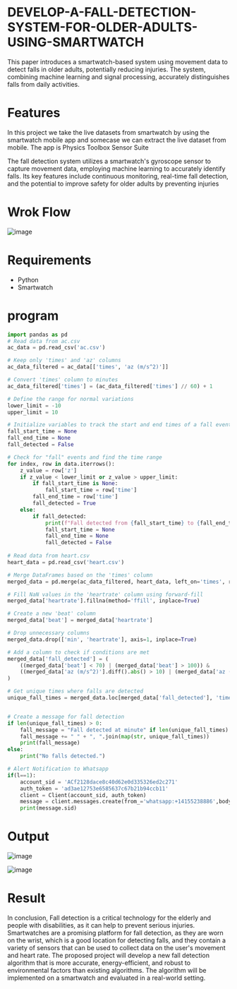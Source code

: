 # DEVELOP-A-FALL-DETECTION-SYSTEM-FOR-OLDER-ADULTS-USING-SMARTWATCH

This paper introduces a smartwatch-based system using movement data to detect falls in older adults, potentially reducing injuries. The system, combining machine learning and signal processing, accurately distinguishes falls from daily activities.
# Features
In this project we take the live datasets from smartwatch by using the smartwatch mobile app and somecase we can extract the live dataset from mobile. The app is Physics Toolbox Sensor Suite

The fall detection system utilizes a smartwatch's gyroscope sensor to capture movement data, employing machine learning to accurately identify falls. Its key features include continuous monitoring, real-time fall detection, and the potential to improve safety for older adults by preventing injuries
# Wrok Flow
![image](https://github.com/suryar17/DEVELOP-A-FALL-DETECTION-SYSTEM-FOR-OLDER-ADULTS-USING-SMARTWATCH/assets/75236145/b0390699-12fa-4093-8da5-48c043ba8e22)
# Requirements
* Python
* Smartwatch
# program
```python
import pandas as pd
# Read data from ac.csv
ac_data = pd.read_csv('ac.csv')

# Keep only 'times' and 'az' columns
ac_data_filtered = ac_data[['times', 'az (m/s^2)']]

# Convert 'times' column to minutes
ac_data_filtered['times'] = (ac_data_filtered['times'] // 60) + 1

# Define the range for normal variations
lower_limit = -10
upper_limit = 10

# Initialize variables to track the start and end times of a fall event
fall_start_time = None
fall_end_time = None
fall_detected = False

# Check for "fall" events and find the time range
for index, row in data.iterrows():
    z_value = row['z']
    if z_value < lower_limit or z_value > upper_limit:
        if fall_start_time is None:
            fall_start_time = row['time']
        fall_end_time = row['time']
        fall_detected = True
    else:
        if fall_detected:
            print(f"Fall detected from {fall_start_time} to {fall_end_time}")
            fall_start_time = None
            fall_end_time = None
            fall_detected = False
    
# Read data from heart.csv
heart_data = pd.read_csv('heart.csv')

# Merge DataFrames based on the 'times' column
merged_data = pd.merge(ac_data_filtered, heart_data, left_on='times', right_on='min', how='left')

# Fill NaN values in the 'heartrate' column using forward-fill
merged_data['heartrate'].fillna(method='ffill', inplace=True)

# Create a new 'beat' column
merged_data['beat'] = merged_data['heartrate']

# Drop unnecessary columns
merged_data.drop(['min', 'heartrate'], axis=1, inplace=True)

# Add a column to check if conditions are met
merged_data['fall_detected'] = (
    ((merged_data['beat'] < 70) | (merged_data['beat'] > 100)) & 
    ((merged_data['az (m/s^2)'].diff().abs() > 10) | (merged_data['az (m/s^2)'].diff(-1).abs() > 10))
)

# Get unique times where falls are detected
unique_fall_times = merged_data.loc[merged_data['fall_detected'], 'times'].unique()


# Create a message for fall detection
if len(unique_fall_times) > 0:
    fall_message = "Fall detected at minute" if len(unique_fall_times) == 1 else "Fall detected at minutes"
    fall_message += " " + ", ".join(map(str, unique_fall_times))
    print(fall_message)
else:
    print("No falls detected.")

# Alert Notification to Whatsapp 
if(l==1):
    account_sid = 'ACf2128dace8c40d62e0d335326ed2c271'
    auth_token = 'ad3ae12753e6585637c67b21b94ccb11'
    client = Client(account_sid, auth_token)
    message = client.messages.create(from_='whatsapp:+14155238886',body='Fall Detected! Please check once',to='whatsapp:+919344857514')
    print(message.sid)
```
# Output

![image](https://github.com/suryar17/DEVELOP-A-FALL-DETECTION-SYSTEM-FOR-OLDER-ADULTS-USING-SMARTWATCH/assets/75236145/7844e9a7-d265-431b-9d88-889035473da5)

![image](https://github.com/suryar17/DEVELOP-A-FALL-DETECTION-SYSTEM-FOR-OLDER-ADULTS-USING-SMARTWATCH/assets/75236145/a8b2bfea-e0a5-45e3-a90f-97f1b1762db3)

# Result
In conclusion, Fall detection is a critical technology for the elderly and people with disabilities, as it can help to prevent serious injuries. Smartwatches are a promising platform for fall detection, as they are worn on the wrist, which is a good location for detecting falls, and they contain a variety of sensors that can be used to collect data on the user's movement and heart rate.
The proposed project will develop a new fall detection algorithm that is more accurate, energy-efficient, and robust to environmental factors than existing algorithms. The algorithm will be implemented on a smartwatch and evaluated in a real-world setting.



